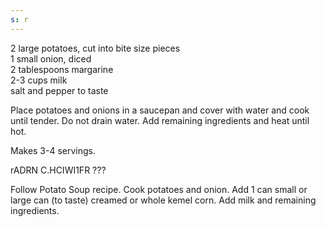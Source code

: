 ```yaml
---
s: r
---
```


2 large potatoes, cut into bite size pieces  
1 small onion, diced  
2 tablespoons margarine  
2-3 cups milk  
salt and pepper to taste  

Place potatoes and onions in a saucepan and cover with water and cook until tender. Do not 
drain water. Add remaining ingredients and heat until hot. 

Makes 3-4 servings. 

rADRN C.HCIWI1FR ???

Follow Potato Soup recipe. Cook potatoes and onion. Add 1 can small or large can (to taste) 
creamed or whole kemel corn. Add milk and remaining ingredients.